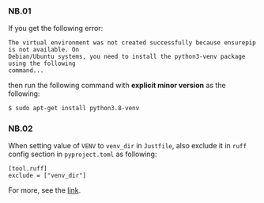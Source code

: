 ### NB.01
If you get the following error:
```text
The virtual environment was not created successfully because ensurepip is not available. On
Debian/Ubuntu systems, you need to install the python3-venv package using the following
command...
```
then run the following command with **explicit minor version** as the following:
```bash
$ sudo apt-get install python3.8-venv
```

### NB.02 

When setting value of `VENV` to `venv_dir` in `Justfile`, also exclude it in `ruff` config section 
in `pyproject.toml` as following:
```text
[tool.ruff]
exclude = ["venv_dir"]
```
For more, see the [link](https://docs.astral.sh/ruff/settings/#exclude).